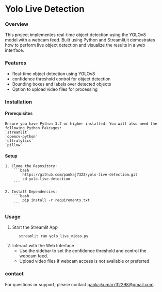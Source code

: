 # Yolo Live Detection
### Overview
This project implementes real-time object detection using the YOLOv8 model with a webcam feed. Built using Python and Streamlit,it demostrates how to perform live object detection and visualize the results in a web interface.

### Features
- Real-time object detection using YOLOv8
- confidence threshold control for object detection
- Bounding boxes and labels over detected objects
- Option to upload video files for processing
### Installation
#### Prerequisites
    Ensure you have Python 3.7 or higher installed. You will also need the following Python Pakcages:
    `streamlit`
    `opencv-python`
    `ultralytics`
    `pillow`
#### Setup
    1. Clone the Repository:
        ```bash
            https://github.com/pankaj7322/yolo-live-detection.git
            cd yolo-live-detection
        ```
            
    2. Install Dependencies:
        ```bash
            pip install -r requirements.txt
        ```
### Usage
1. Start the Streamlit App
     ```Bash 
        streamlit run yolo_live_video.py
2. Interact with the Web Interface
    - Use the sidebar to set the confidence threshold and control the webcam feed.
    - Upload video files if webcam access is not available or preferred
### contact
For questions or support, please contact [pankajkumar732298@gmail.com](mailto:pankajkumar732298@gmail.com).
